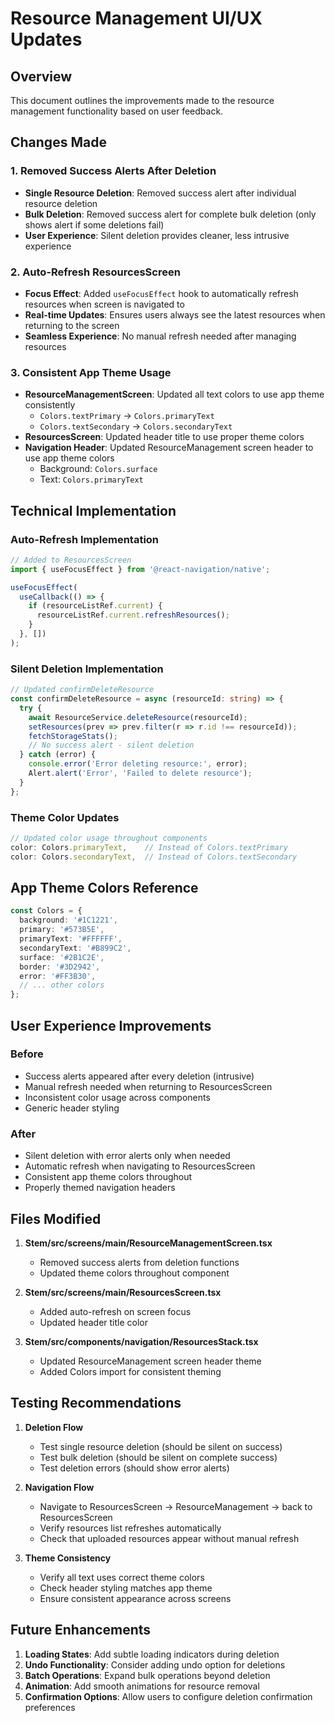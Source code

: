 # Resource Management UI/UX Updates

## Overview
This document outlines the improvements made to the resource management functionality based on user feedback.

## Changes Made

### 1. Removed Success Alerts After Deletion
- **Single Resource Deletion**: Removed success alert after individual resource deletion
- **Bulk Deletion**: Removed success alert for complete bulk deletion (only shows alert if some deletions fail)
- **User Experience**: Silent deletion provides cleaner, less intrusive experience

### 2. Auto-Refresh ResourcesScreen
- **Focus Effect**: Added `useFocusEffect` hook to automatically refresh resources when screen is navigated to
- **Real-time Updates**: Ensures users always see the latest resources when returning to the screen
- **Seamless Experience**: No manual refresh needed after managing resources

### 3. Consistent App Theme Usage
- **ResourceManagementScreen**: Updated all text colors to use app theme consistently
  - `Colors.textPrimary` → `Colors.primaryText`
  - `Colors.textSecondary` → `Colors.secondaryText`
- **ResourcesScreen**: Updated header title to use proper theme colors
- **Navigation Header**: Updated ResourceManagement screen header to use app theme colors
  - Background: `Colors.surface`
  - Text: `Colors.primaryText`

## Technical Implementation

### Auto-Refresh Implementation
```typescript
// Added to ResourcesScreen
import { useFocusEffect } from '@react-navigation/native';

useFocusEffect(
  useCallback(() => {
    if (resourceListRef.current) {
      resourceListRef.current.refreshResources();
    }
  }, [])
);
```

### Silent Deletion Implementation
```typescript
// Updated confirmDeleteResource
const confirmDeleteResource = async (resourceId: string) => {
  try {
    await ResourceService.deleteResource(resourceId);
    setResources(prev => prev.filter(r => r.id !== resourceId));
    fetchStorageStats();
    // No success alert - silent deletion
  } catch (error) {
    console.error('Error deleting resource:', error);
    Alert.alert('Error', 'Failed to delete resource');
  }
};
```

### Theme Color Updates
```typescript
// Updated color usage throughout components
color: Colors.primaryText,    // Instead of Colors.textPrimary
color: Colors.secondaryText,  // Instead of Colors.textSecondary
```

## App Theme Colors Reference
```typescript
const Colors = {
  background: '#1C1221',
  primary: '#573B5E',
  primaryText: '#FFFFFF',
  secondaryText: '#B899C2',
  surface: '#2B1C2E',
  border: '#3D2942',
  error: '#FF3B30',
  // ... other colors
};
```

## User Experience Improvements

### Before
- Success alerts appeared after every deletion (intrusive)
- Manual refresh needed when returning to ResourcesScreen
- Inconsistent color usage across components
- Generic header styling

### After
- Silent deletion with error alerts only when needed
- Automatic refresh when navigating to ResourcesScreen
- Consistent app theme colors throughout
- Properly themed navigation headers

## Files Modified

1. **Stem/src/screens/main/ResourceManagementScreen.tsx**
   - Removed success alerts from deletion functions
   - Updated theme colors throughout component

2. **Stem/src/screens/main/ResourcesScreen.tsx**
   - Added auto-refresh on screen focus
   - Updated header title color

3. **Stem/src/components/navigation/ResourcesStack.tsx**
   - Updated ResourceManagement screen header theme
   - Added Colors import for consistent theming

## Testing Recommendations

1. **Deletion Flow**
   - Test single resource deletion (should be silent on success)
   - Test bulk deletion (should be silent on complete success)
   - Test deletion errors (should show error alerts)

2. **Navigation Flow**
   - Navigate to ResourcesScreen → ResourceManagement → back to ResourcesScreen
   - Verify resources list refreshes automatically
   - Check that uploaded resources appear without manual refresh

3. **Theme Consistency**
   - Verify all text uses correct theme colors
   - Check header styling matches app theme
   - Ensure consistent appearance across screens

## Future Enhancements

1. **Loading States**: Add subtle loading indicators during deletion
2. **Undo Functionality**: Consider adding undo option for deletions
3. **Batch Operations**: Expand bulk operations beyond deletion
4. **Animation**: Add smooth animations for resource removal
5. **Confirmation Options**: Allow users to configure deletion confirmation preferences